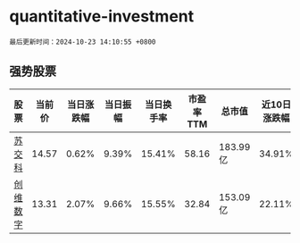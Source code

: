 # quantitative-investment

`最后更新时间：2024-10-23 14:10:55 +0800`

## 强势股票

|股票|当前价|当日涨跌幅|当日振幅|当日换手率|市盈率TTM|总市值|近10日涨跌幅|
|----|----|----|----|----|----|----|----|
|[苏交科](https://xueqiu.com/S/SZ300284)|14.57|0.62%|9.39%|15.41%|58.16|183.99亿|34.91%|
|[创维数字](https://xueqiu.com/S/SZ000810)|13.31|2.07%|9.66%|15.55%|32.84|153.09亿|22.11%|

